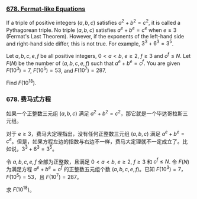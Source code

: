 ### [678. Fermat-like Equations](https://projecteuler.net/problem=678)

If a triple of positive integers $(a, b, c)$ satisfies $a^2+b^2=c^2$, it is called a Pythagorean triple. No triple $(a, b, c)$ satisfies $a^e + b^e = c^e$ when $e \geq 3$  (Fermat's Last Theorem). However, if the exponents of the left-hand side and right-hand side differ, this is not true. For example, $3^3 + 6^3 = 3^5$.

Let $a, b, c, e, f$ be all positive integers, $0 < a < b$, $e \geq 2$, $f \geq 3$ and $c^f \leq N$. Let $F(N)$ be the number of $(a, b, c, e, f)$ such that $a^e + b^e = c^f$. You are given  $F(10^3) = 7$, $F(10^5) = 53$, and $F(10^7) = 287$.

Find $F(10^{18})$. 


### 678. 费马式方程

如果一个正整数三元组 $(a, b, c)$ 满足 $a^2+b^2=c^2$，那它就是一个毕达哥拉斯三元组。 

对于 $e \geq 3$，费马大定理指出，没有任何正整数三元组 $(a, b, c)$ 满足 $a^e + b^e = c^e$。但是，如果方程左边的指数与右边不一样，费马大定理就不一定成立了。比如说，$3^3 + 6^3 = 3^5$。

令 $a,b,c,e,f$ 全部为正整数，且满足 $0 < a < b$, $e \geq 2$, $f \geq 3$ 和 $c^f \leq N$. 令 $F(N)$ 为满足方程 $a^e + b^e = c^f$ 的正整数五元组个数 $(a, b, c, e, f)$。已知 $F(10^3) = 7$，$F(10^5) = 53$，且 $F(10^7) = 287$。

求 $F(10^{18})$。
